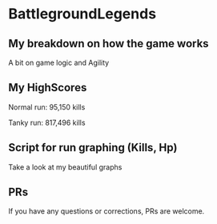 # BattlegroundLegends

## My breakdown on how the game works
A bit on game logic and Agility

## My HighScores
Normal run: 95,150 kills

Tanky run: 817,496 kills

## Script for run graphing (Kills, Hp)
Take a look at my beautiful graphs

## PRs
If you have any questions or corrections, PRs are welcome.
